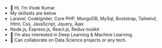 - 👋 Hi, I’m Vivek Kumar
- My skillsets are below
- Laravel, Codeigniter, Core PHP, MongoDB, MySql, Bootstrap, Tailwind, Html, Css, JavaScript, Jquery, Ajax
- Node.js, Express.js, React.js, Redux-toolkit
- 🌱 I’m also interested in Deep Learning & Machine Learning.
- 💞️ Can collaborate on Data Science projects or any tech.

<!---
vivek2005/vivek2005 is a ✨ special ✨ repository because its `README.md` (this file) appears on your GitHub profile.
You can click the Preview link to take a look at your changes.
--->
